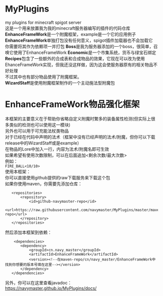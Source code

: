 # MyPlugins
my plugins for minecraft spigot server  
这是一个用来放置我为我的minecraft服务器编写的插件的代码仓库  
**EnhanceFrameWork**是一个附魔框架，example是一个它的应用例子 
**EnhanceFrameWork**单独打包没有任何意义，spigot插件加载器也不会加载它
你需要将其作为依赖项一并打包
**Boss**是我为服务器添加的一个boss，很简单，召唤它使用了EnhanceFrameWork
**Economic**是一个市集系统，货币与绿宝石绑定
**Recipes**包含了一些额外的合成表和合成物品的效果，它现在可以改为使用EhanceFrameWork实现，但我还没这样做，因为这会使服务器原有的相关物品不好处理  
不过其中也有部分物品使用了附魔框架。  
**WizardStaff**是使用附魔框架制作的一个主动施法型附魔包  

# EnhanceFrameWork物品强化框架
本框架的主要意义在于帮助你省略自定义附魔时繁多的装备属性检测(但实际上很多类似的检测也可以使用这一模块)  
另外也可以用于可充能法杖类物品  
对于已经在代码中声明的法术（框架中没有已经声明的法术/附魔，但你可以下载release中的WizardStaff或是example）  
在物品的Lore中加入一行，内容为法术/附魔名即可生效    
如果希望有使用次数限制，可以在后面追加<剩余次数/最大次数>    
例如：    
```FIRE_BALL<10/10>```    
使用本框架：  
你可以直接使用github提供的raw下载服务来下载这个包  
如果你使用maven，你需要先添加仓库：  
 ```
    <repositories>
        <repository>
            <id>github-navymaster-repo</id>
            <url>https://raw.githubusercontent.com/navymaster/MyPlugins/master/maven-repo</url>
        </repository>
    </repositories> 
 ```
 然后添加本框架到依赖：
 ```
     <dependencies>
        <dependency>
            <groupId>cn.navy_master</groupId>
            <artifactId>EnhanceFrameWork</artifactId>
            <version><!--在maven-repo/cn/navy_master/EnhanceFrameWork中找到你想要的版本号填在这里--></version>
        </dependency>
    </dependencies>
 ```
 另外，你可以在这里查看javadoc：
 https://navymaster.github.io/MyPlugins/docs/
 

  
